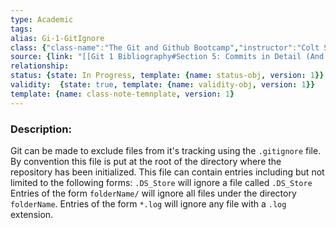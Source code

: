 ```yaml
---
type: Academic
tags:
alias: Gi-1-GitIgnore
class: {"class-name":"The Git and Github Bootcamp","instructor":"Colt Steele","medium":"Online Course","start-date":"2023-04-25","online-platform":"Udemy","length":"17 hours","class-alias":"Gi-1","template":{"name":"class-online-course-obj","version":1}}
source: {link: "[[Git 1 Bibliography#Section 5: Commits in Detail (And Related Topics)]]", alias: Sec5-Gi-1, template: {name: bib-source-obj , version: 1}}
relationship: 
status: {state: In Progress, template: {name: status-obj, version: 1}}
validity:  {state: true, template: {name: validity-obj, version: 1}}
template: {name: class-note-temnplate, version: 1}
---
```

### Description: 
Git can be made to exclude files from it's tracking using the `.gitignore` file. By convention this file is put at the root of the directory where the repository has been initialized. This file can contain entries including but not limited to the following forms: `.DS_Store` will ignore a file called `.DS_Store` Entries of the form `folderName/` will ignore all files under the directory `folderName`. Entries of the form `*.log` will ignore any file with a `.log` extension. 

